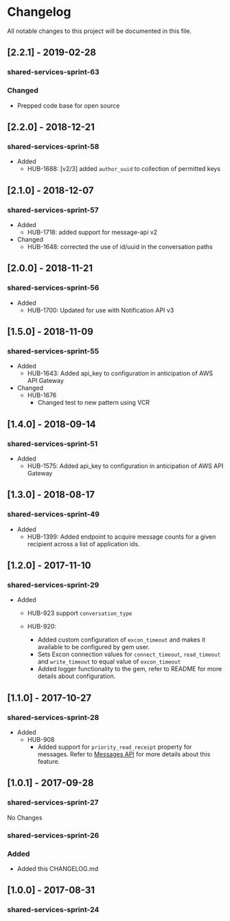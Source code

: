 # Changelog
All notable changes to this project will be documented in this file.

## [2.2.1] - 2019-02-28
### shared-services-sprint-63
### Changed
  - Prepped code base for open source

## [2.2.0] - 2018-12-21
### shared-services-sprint-58
  - Added
    - HUB-1688: [v2/3] added `author_uuid` to collection of permitted keys

## [2.1.0] - 2018-12-07
### shared-services-sprint-57
  - Added
    - HUB-1718: added support for message-api v2
  - Changed
    - HUB-1648: corrected the use of id/uuid in the conversation paths

## [2.0.0] - 2018-11-21
### shared-services-sprint-56
  - Added
    - HUB-1700: Updated for use with Notification API v3

## [1.5.0] - 2018-11-09
### shared-services-sprint-55
  - Added
    - HUB-1643: Added api_key to configuration in anticipation of AWS API Gateway
  - Changed
    - HUB-1676
      - Changed test to new pattern using VCR

## [1.4.0] - 2018-09-14
### shared-services-sprint-51
  - Added
    - HUB-1575: Added api_key to configuration in anticipation of AWS API Gateway

## [1.3.0] - 2018-08-17
### shared-services-sprint-49
  - Added
    - HUB-1399: Added endpoint to acquire message counts for a given recipient across a list of application ids.

## [1.2.0] - 2017-11-10
### shared-services-sprint-29
  - Added
    - HUB-923 support `conversation_type`

    - HUB-920:
      - Added custom configuration of `excon_timeout` and makes it available to be configured by gem user.
      - Sets Excon connection values for `connect_timeout`, `read_timeout` and `write_timeout` to equal value of `excon_timeout`
      - Added logger functionality to the gem, refer to README for more details about configuration.


## [1.1.0] - 2017-10-27
### shared-services-sprint-28
  - Added
    - HUB-908
        - Added support for `priority_read_receipt` property for messages.  Refer to [Messages API](https://github.com/USSBA/message-api) for more details about this feature.

## [1.0.1] - 2017-09-28
### shared-services-sprint-27

  No Changes

### shared-services-sprint-26
### Added
  - Added this CHANGELOG.md

## [1.0.0] - 2017-08-31
### shared-services-sprint-24
